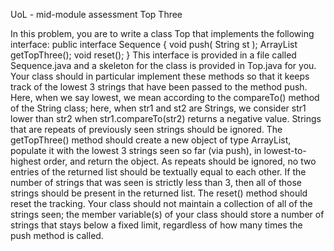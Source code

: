 UoL - mid-module assessment
Top Three

In this problem, you are to write a class Top that implements the following interface:
public interface Sequence
{
void push( String st );
ArrayList<String> getTopThree();
void reset();
}
This interface is provided in a file called Sequence.java and a skeleton for the class 
is provided in Top.java for you.
Your class should in particular implement these methods so that it keeps track of the 
lowest 3 strings that have been passed to the method push. Here, when we say lowest, 
we mean according to the compareTo() method of the String class; here, when str1 and 
st2 are Strings, we consider str1 lower than str2 when str1.compareTo(str2) returns a 
negative value. Strings that are repeats of previously seen strings should be ignored.
The getTopThree() method should create a new object of type ArrayList, populate it with
the lowest 3 strings seen so far (via push), in lowest-to-highest order, and return 
the object. As repeats should be ignored, no two entries of the returned list should
be textually equal to each other. If the number of strings that was seen is strictly 
less than 3, then all of those strings should be present in the returned list.
The reset() method should reset the tracking.
Your class should not maintain a collection of all of the strings seen; the member 
variable(s) of your class should store a number of strings that stays below a 
fixed limit, regardless of how many times the push method is called.
